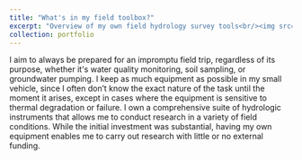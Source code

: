 ```yaml
---
title: "What's in my field toolbox?"
excerpt: "Overview of my own field hydrology survey tools<br/><img src='/images/500x300.png'>"
collection: portfolio
---
```


I aim to always be prepared for an impromptu field trip, regardless of its purpose, whether it's water quality monitoring, soil sampling, or groundwater pumping. I keep as much equipment as possible in my small vehicle, since I often don’t know the exact nature of the task until the moment it arises, except in cases where the equipment is sensitive to thermal degradation or failure. I own a comprehensive suite of hydrologic instruments that allows me to conduct research in a variety of field conditions. While the initial investment was substantial, having my own equipment enables me to carry out research with little or no external funding.

